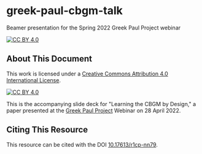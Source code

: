 # greek-paul-cbgm-talk
Beamer presentation for the Spring 2022 Greek Paul Project webinar

[![CC BY 4.0][cc-by-shield]][cc-by]

## About This Document

This work is licensed under a
[Creative Commons Attribution 4.0 International License][cc-by].

[![CC BY 4.0][cc-by-image]][cc-by]

[cc-by]: http://creativecommons.org/licenses/by/4.0/
[cc-by-image]: https://i.creativecommons.org/l/by/4.0/88x31.png
[cc-by-shield]: https://img.shields.io/badge/License-CC%20BY%204.0-lightgrey.svg

This is the accompanying slide deck for "Learning the CBGM by Design," a paper presented at the [Greek Paul Project](https://ntvmr.uni-muenster.de/web/motb-greek-paul-project) Webinar on 28 April 2022.

## Citing This Resource

This resource can be cited with the DOI [10.17613/r1cp-nn79](https://doi.org/10.17613/r1cp-nn79).